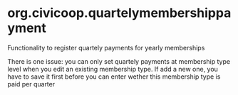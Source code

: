 org.civicoop.quartelymembershippayment
======================================

Functionality to register quartely payments for yearly memberships

There is one issue: you can only set quartely payments at membership type level when you edit an existing membership type. If add a new one, you have to save it first before you can enter wether this membership type is paid per quarter
